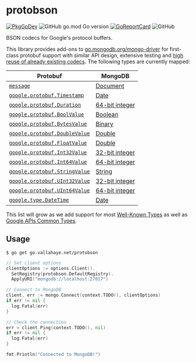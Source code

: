 # protobson

[![PkgGoDev](https://pkg.go.dev/badge/go.vallahaye.net/protobson)](https://pkg.go.dev/go.vallahaye.net/protobson) ![GitHub go.mod Go version](https://img.shields.io/github/go-mod/go-version/vallahaye/protobson) [![GoReportCard](https://goreportcard.com/badge/github.com/vallahaye/protobson)](https://goreportcard.com/badge/github.com/vallahaye/protobson) ![GitHub](https://img.shields.io/github/license/vallahaye/protobson)

BSON codecs for Google's protocol buffers.

This library provides add-ons to [go.mongodb.org/mongo-driver](https://pkg.go.dev/go.mongodb.org/mongo-driver) for first-class protobuf support with similar API design, extensive testing and [high reuse of already existing codecs](https://github.com/vallahaye/protobson/blob/main/protobsoncodec/message_codec.go). The following types are currently mapped:

| Protobuf  | MongoDB    |
|-----------|------------|
| [`message`](https://pkg.go.dev/google.golang.org/protobuf/proto#Message) | [Document](https://www.mongodb.com/docs/manual/core/document/) |
| [`google.protobuf.Timestamp`](https://pkg.go.dev/google.golang.org/protobuf/types/known/timestamppb#Timestamp) | [Date](https://www.mongodb.com/docs/manual/reference/bson-types/#date) |
| [`google.protobuf.Duration`](https://pkg.go.dev/google.golang.org/protobuf/types/known/durationpb#Duration) | [64-bit integer](https://www.mongodb.com/docs/manual/reference/bson-types/#bson-types) |
| [`google.protobuf.BoolValue`](https://pkg.go.dev/google.golang.org/protobuf/types/known/wrapperspb#BoolValue) | [Boolean](https://www.mongodb.com/docs/manual/reference/bson-types/#bson-types) |
| [`google.protobuf.BytesValue`](https://pkg.go.dev/google.golang.org/protobuf/types/known/wrapperspb#BytesValue) | [Binary](https://www.mongodb.com/docs/manual/reference/bson-types/#bson-types) |
| [`google.protobuf.DoubleValue`](https://pkg.go.dev/google.golang.org/protobuf/types/known/wrapperspb#DoubleValue) | [Double](https://www.mongodb.com/docs/manual/reference/bson-types/#bson-types) |
| [`google.protobuf.FloatValue`](https://pkg.go.dev/google.golang.org/protobuf/types/known/wrapperspb#FloatValue) | [Double](https://www.mongodb.com/docs/manual/reference/bson-types/#bson-types) |
| [`google.protobuf.Int32Value`](https://pkg.go.dev/google.golang.org/protobuf/types/known/wrapperspb#Int32Value) | [32-bit integer](https://www.mongodb.com/docs/manual/reference/bson-types/#bson-types) |
| [`google.protobuf.Int64Value`](https://pkg.go.dev/google.golang.org/protobuf/types/known/wrapperspb#Int64Value) | [64-bit integer](https://www.mongodb.com/docs/manual/reference/bson-types/#bson-types) |
| [`google.protobuf.StringValue`](https://pkg.go.dev/google.golang.org/protobuf/types/known/wrapperspb#StringValue) | [String](https://www.mongodb.com/docs/manual/reference/bson-types/#bson-types) |
| [`google.protobuf.UInt32Value`](https://pkg.go.dev/google.golang.org/protobuf/types/known/wrapperspb#UInt32Value) | [32-bit integer](https://www.mongodb.com/docs/manual/reference/bson-types/#bson-types) |
| [`google.protobuf.UInt64Value`](https://pkg.go.dev/google.golang.org/protobuf/types/known/wrapperspb#UInt64Value) | [64-bit integer](https://www.mongodb.com/docs/manual/reference/bson-types/#bson-types) |
| [`google.type.DateTime`](https://pkg.go.dev/google.golang.org/genproto/googleapis/type/datetime#DateTime) | [Date](https://www.mongodb.com/docs/manual/reference/bson-types/#date) |

This list will grow as we add support for most [Well-Known Types](https://developers.google.com/protocol-buffers/docs/reference/google.protobuf) as well as [Google APIs Common Types](https://github.com/googleapis/api-common-protos).

## Usage

```
$ go get go.vallahaye.net/protobson
```

```go
// Set client options
clientOptions := options.Client().
  SetRegistry(protobson.DefaultRegistry).
  ApplyURI("mongodb://localhost:27017")

// Connect to MongoDB
client, err := mongo.Connect(context.TODO(), clientOptions)
if err != nil {
  log.Fatal(err)
}

// Check the connection
err = client.Ping(context.TODO(), nil)
if err != nil {
  log.Fatal(err)
}

fmt.Println("Connected to MongoDB!")
```
